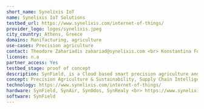 ```yaml
---
short_name: Synelixis IoT
name: Synelixis IoT Solutions
testbed_url: https://www.synelixis.com/internet-of-things/
provider_logo: logos/synelixis.jpeg
city_country: Athens, Greece
domains: Manifacturing, agriculture
use-cases: Precision agriculture
contact: Theodore Zahariadis zahariad@synelixis.com <br> Konstantina Fotiadou fotiadou@synelixis.com
license: n.a
partner_access: Yes
testbed_stage: proof of concept
description: SynField, is a Cloud based smart precision agriculture and smart/remote irrigation platform, aggregating weather, leaf and soil information in vineyards, orange, olives, coffee, and tea fields. Currently small networks of SynField are installed in more than 150 vineyards and 30 olive trees in Greece, Italy, Spain, Germany, Denmark, and Finland and in 10 coffee and tea plantations in south India. In details, SynField system targets small-medium sized farms, while it offers the following three main services. SynAir is a versatile sensor platform that accommodates a multitude of Air Quality sensors. The SynAir device, cannot operate by itself, and thus it should be connected to a SynField device, to read and forward the sensors’ data to the SynField portal. Currently, three basic SynAir versions are available, i.e., SynAir CO2, SynAir City, SynAir City+, supporting the detection of features such as temperature, relative humidity, CO2, Particulate Matter, VOC, NO2, CO, among others.
concept: Precision Agriculture & Sustainability, Supply Chain Intelligence, Cybersecurity & Risk Management, IoT & Connected Intelligence, Edge & Cloud Computing, Blockchain, Artificial Intelligence & Machine Learning, SynField Platform Development
technology: https://www.synelixis.com/internet-of-things/
hardware: SynField, SynAir, SynOdos, SynRealy <br> https://www.synelixis.com/
software: SynField
---
```


